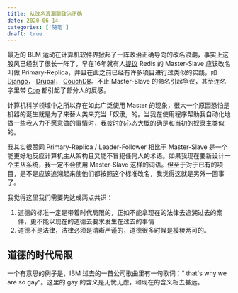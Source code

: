 ```yaml
---
title: 从改名浪潮聊政治正确
date: 2020-06-14
categories: ['随笔']
draft: true
---
```


最近的 BLM 运动在计算机软件界掀起了一阵政治正确导向的改名浪潮，事实上这股风已经刮了很长一阵了，早在16年就有人[提议](https://github.com/antirez/redis/issues/3185) Redis 的 Master-Slave 应该改名叫做 Primary-Replica，并且在此之前已经有许多项目进行过类似的实践，如 [Django](https://github.com/django/django/pull/2692)， [Drupal](https://www.drupal.org/node/2275877)， [CouchDB](https://issues.apache.org/jira/browse/COUCHDB-2248)。不止 Master-Slave 的命名引起争议，甚至连名字里带 [Cop](https://github.com/rubocop-hq/rubocop/issues/8091) 都引起了部分人的反感。

计算机科学领域中之所以存在如此广泛使用 Master 的现象，很大一个原因恐怕是机器的诞生就是为了来替人类来充当「奴隶」的。当我在使用程序帮助我自动化地做一些我人力不愿意做的事情时，我彼时的心态大概的确是和当初的奴隶主类似的。

我其实很赞同 Primary-Replica / Leader-Follower 相比于 Master-Slave 是一个能更好地反应计算机主从架构且又能不冒犯任何人的术语。如果我现在要新设计一个主从系统，我一定不会使用 Master-Slave 这样的词语。但至于对于已有的项目，是不是应该追溯起来使他们都按照这个标准改名，我觉得这就是另外一回事了。

我觉得这里我们需要先达成两点共识：

1. 道德的标准一定是带着时代局限的，正如不能拿现在的法律去追溯过去的案件，更不能以现在的道德去要求发生在过去的事情
2. 道德不是法律，法律必须是清晰严谨的，道德很多时候是模棱两可的。



## 道德的时代局限



一个有意思的例子是，IBM 过去的一首公司歌曲里有一句歌词：“ that's why we are so gay”。这里的 gay 的含义是无忧无虑，和现在的含义相去甚远。

